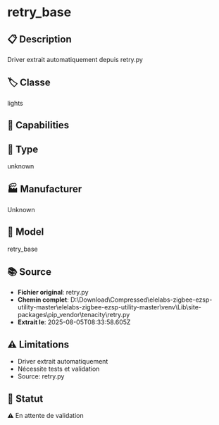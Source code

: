 # retry_base

## 📋 Description
Driver extrait automatiquement depuis retry.py

## 🏷️ Classe
lights

## 🔧 Capabilities


## 📡 Type
unknown

## 🏭 Manufacturer
Unknown

## 📱 Model
retry_base

## 📚 Source
- **Fichier original**: retry.py
- **Chemin complet**: D:\Download\Compressed\elelabs-zigbee-ezsp-utility-master\elelabs-zigbee-ezsp-utility-master\venv\Lib\site-packages\pip\_vendor\tenacity\retry.py
- **Extrait le**: 2025-08-05T08:33:58.605Z

## ⚠️ Limitations
- Driver extrait automatiquement
- Nécessite tests et validation
- Source: retry.py

## 🚀 Statut
⚠️ En attente de validation
